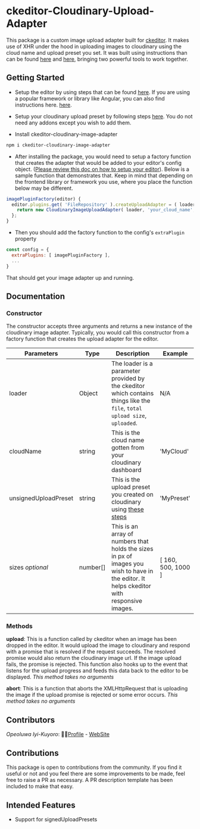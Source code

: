 # ckeditor-Cloudinary-Upload-Adapter

This package is a custom image upload adapter built for [ckeditor](https://ckeditor.com/). It makes use of XHR under the hood in uploading images to cloudinary using the cloud name and upload preset you set. It was built using instructions than can be found [here](https://ckeditor.com/docs/ckeditor5/latest/framework/guides/deep-dive/upload-adapter.html) and [here](https://cloudinary.com/documentation/angular_image_and_video_upload#pure_javascript), bringing two powerful tools to work together.

## Getting Started

- Setup the editor by using steps that can be found [here](https://ckeditor.com/docs/ckeditor5/latest/builds/guides/integration/installation.html). If you are using a popular framework or library like Angular, you can also find instructions here. [here](https://ckeditor.com/docs/ckeditor5/latest/builds/guides/integration/frameworks/overview.html).

- Setup your cloudinary upload preset by following steps [here](https://support.cloudinary.com/hc/en-us/articles/360004967272-Upload-Preset-Configuration). You do not need any addons except you wish to add them.

- Install ckeditor-cloudinary-image-adapter

```sh
npm i ckeditor-cloudinary-image-adapter
```

- After installing the package, you would need to setup a factory function that creates the adapter that would be added to your editor's config object. ([Please review this doc on how to setup your editor](https://ckeditor.com/docs/ckeditor5/latest/builds/guides/integration/frameworks/overview.html)). Below is a sample function that demonstrates that. Keep in mind that depending on the frontend library or framework you use, where you place the function below may be different.

```javascript
imagePluginFactory(editor) {
  editor.plugins.get( 'FileRepository' ).createUploadAdapter = ( loader ) => {
    return new CloudinaryImageUploadAdapter( loader, 'your_cloud_name', 'your_unsigned_upload_preset');
  };
}
```

- Then you should add the factory function to the config's `extraPlugin` property

```javascript
const config = {
  extraPlugins: [ imagePluginFactory ],
  ...
}
```

That should get your image adapter up and running.

## Documentation

### Constructor

The constructor accepts three arguments and returns a new instance of the cloudinary image adapter. Typically, you would call this constructor from a factory function that creates the upload adapter for the editor.

| Parameters | Type   | Description | Example |
|------------|--------|-------------|---------|
| loader     | Object    | The loader is a parameter provided by the ckeditor which contains things like the `file`, `total upload size`, `uploaded`. | N/A |
| cloudName  | string | This is the cloud name gotten from your cloudinary dashboard | 'MyCloud' |
| unsignedUploadPreset | string | This is the upload preset you created on cloudinary using [these steps](https://support.cloudinary.com/hc/en-us/articles/360004967272-Upload-Preset-Configuration) | 'MyPreset' |
| sizes _optional_    | number[] | This is an array of numbers that holds the sizes in px of images you wish to have in the editor. It helps ckeditor with responsive images. | [ 160, 500, 1000 ] |

### Methods

**upload**: This is a function called by ckeditor when an image has been dropped in the editor. It would upload the image to cloudinary and respond with a promise that is resolved if the request succeeds. The resolved promise would also return the cloudinary image url. If the image upload fails, the promise is rejected. This function also hooks up to the event that listens for the upload progress and feeds this data back to the editor to be displayed.
_This method takes no arguments_

**abort**: This is a function that aborts the XMLHttpRequest that is uploading the image if the upload promise is rejected or some error occurs.
_This method takes no arguments_

## Contributors

_Opeoluwa Iyi-Kuyoro_: 👨🏿[Profile](https://github.com/IyiKuyoro) - [WebSite](https://iyikuyoro.com)

## Contributions

This package is open to contributions from the community. If you find it useful or not and you feel there are some improvements to be made, feel free to raise a PR as necessary. A PR description template has been included to make that easy.

## Intended Features

- Support for signedUploadPresets
